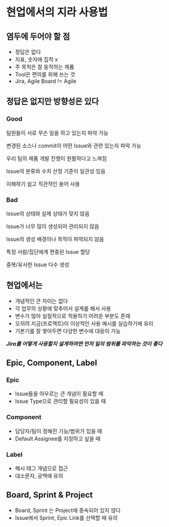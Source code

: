 # 현업에서의 지라 사용법



## 염두에 두어야 할 점

- 정답은 없다
- 지표, 숫자에 집착 x
- 주 목적은 잘 동작하는 제품
- Tool은 편의를 위해 쓰는 것
- Jira, Agile Board != Agile



## 정답은 없지만 방향성은 있다

### Good

팀원들이 서로 무슨 일을 하고 있는지 파악 가능

변경된 소스나 commit이 어떤 Issue와 관련 있는지 파악 가능

우리 팀의 제품 개발 진행이 원활하다고 느껴짐

Issue의 분류와 수치 산정 기준이 일관성 있음

이해하기 쉽고 직관적인 용어 사용



### Bad

Issue의 상태와 실제 상태가 맞지 않음

Issue가 너무 많이 생성되어 관리되지 않음

Issue의 생성 배경이나 목적이 파악되지 않음

특정 사람/집단에게 편중된 Issue 할당

중복/유사한 Issue 다수 생성



## 현업에서는

- 개념적인 큰 차이는 없다
- 각 업무의 상황에 맞추어서 설계를 해서 사용
- 변수가 많아 실질적으로 적용하기 어려운 부분도 존재
- 오히려 지금(프로젝트)이 이상적인 사용 예시를 실습하기에 유리
- 기본기를 잘 쌓아두면 다양한 변수에 대응이 가능



***Jira를 어떻게 사용할지 설계하려면 먼저 일의 범위를 파악하는 것이 좋다***



## Epic, Component, Label

### Epic

- Issue들을 아우르는 큰 개념이 필요할 때
- Issue Type으로 관리할 필요성이 있을 때

### Component

- 담당자/팀이 정해진 기능/범위가 있을 때
- Default Assignee를 지정하고 싶을 때

### Label

- 해시 태그 개념으로 접근
- 대소문자, 공백에 유의



## Board, Sprint & Project

- Board, Sprint 는 Project에 종속되어 있지 않다
- Issue에서 Sprint, Epic Link를 선택할 때 유의